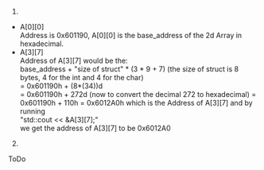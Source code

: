 1. 
  * A[0][0]  
 Address is 0x601190, A[0][0] is the base_address of the 2d Array in hexadecimal.  
  * A[3][7]  
 Address of A[3][7] would be the:  
 base_address + "size of struct" * (3 * 9 + 7) (the size of struct is 8 bytes, 4 for the int and 4 for the char)  
 = 0x601190h + (8*(34))d  
 = 0x601190h + 272d (now to convert the decimal 272 to hexadecimal)
 = 0x601190h + 110h
 = 0x6012A0h which is the Address of A[3][7] and by running  
 "std::cout << &A[3][7];"  
  we get the address of A[3][7] to be 0x6012A0
 2.   
  ToDo